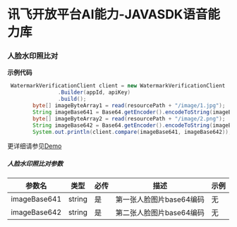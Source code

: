# 讯飞开放平台AI能力-JAVASDK语音能力库

### 人脸水印照比对

**示例代码**
```java
 WatermarkVerificationClient client = new WatermarkVerificationClient
                .Builder(appId, apiKey)
                .build();
        byte[] imageByteArray1 = read(resourcePath + "/image/1.jpg");
        String imageBase641 = Base64.getEncoder().encodeToString(imageByteArray1);
        byte[] imageByteArray2 = read(resourcePath + "/image/2.png");
        String imageBase642 = Base64.getEncoder().encodeToString(imageByteArray2);
        System.out.println(client.compare(imageBase641, imageBase642));
```

更详细请参见[Demo](https://github.com/iFLYTEK-OP/websdk-java-demo/blob/main/src/main/java/cn/xfyun/demo/WatermarkVerificationClientApp.java)

##### 人脸水印照比对参数
|参数名|类型|必传|描述|示例|
|---|---|---|---|---|
|imageBase641|string|是|第一张人脸图片base64编码|无|
|imageBase642|string|是|第二张人脸图片base64编码|无|
